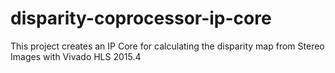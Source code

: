 # disparity-coprocessor-ip-core
This project creates an IP Core for calculating the disparity map from Stereo Images with Vivado HLS 2015.4
